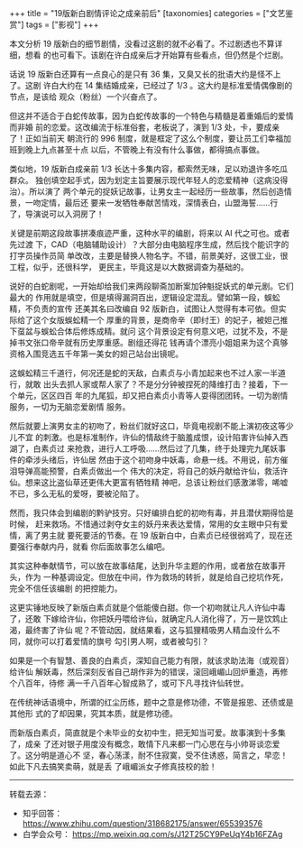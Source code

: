 +++
title = "19版新白剧情评论之成亲前后"
[taxonomies]
categories = ["文艺鉴赏"]
tags = ["影视"]
+++
<!-- # 19版新白剧情评论之成亲前后 -->
<!-- 去源：知乎 https://www.zhihu.com/question/318682175/answer/655393576 -->

本文分析 19 版新白的细节剧情，没看过这剧的就不必看了。不过剧透也不算详细，想看
的也可看下。该剧在许白成亲后才开始算有些看点，但仍然是个烂剧。

话说 19 版新白还算有一点良心的是只有 36 集，又臭又长的批语大约是怪不上了。这剧
许白大约在 14 集结婚成亲，已经过了 1/3 。这大约是标准爱情偶像剧的节点，是该给
观众（粉丝）一个兴奋点了。

但这并不适合于白蛇传故事，因为白蛇传故事的一个特色与精髓是着重婚后的爱情而非婚
前的恋爱。这改编流于标准俗套，老板说了，演到 1/3 处，卡，要成亲了！正如当前天
朝流行的 996 制度，就是框定了这么个制度，要让员工们幸福加班到晚上九点甚至十点
以后，不管晚上有没有什么事做，都得搞点事做。
<!-- more -->

类似地，19 版新白成亲前 1/3 长达十多集内容，都索然无味，足以劝退许多吃瓜群众。
独创填空起手式，因为划定主旨要展示现代年轻人的恋爱精神（这病没得治）。所以演了
两个单元的捉妖记故事，让男女主一起经历一些故事，然后创造情景，一吻定情，最后还
要来一发牺牲奉献苦情戏，深情表白，山盟海誓……行了，导演说可以入洞房了！

关键是前期这段故事拼凑痕迹严重，这种水平的编剧，将来以 AI 代之可也。或者先过渡
下，CAD（电脑辅助设计）？大部分由电脑程序生成，然后找个能识字的打字员操作员简
单改改，主要是替换人物名字。不错，前景美好，这很工业，很工程，似乎，还很科学，
更民主，毕竟这是以大数据调查为基础的。

说好的白蛇剧呢，一开始却给我们来两段聊斋加断案加钟魁捉妖式的单元剧。它们最大的
作用就是填空，但是填得漏洞百出，逻辑设定混乱。譬如第一段，蜈蚣精，不负责的宣传
还美其名曰改编自 92 版新白，试图让人觉得有本可依。但实际给了这个女版蜈蚣精一个
厚重的背景，是商帝辛（即纣王）的妃子，被妲己推下虿盆与蜈蚣合体后修炼成精。就问
这个背景设定有何意义吧，过犹不及，不是掉书文张口帝辛就有历史厚重感。剧组还得花
钱再请个漂亮小姐姐来为这个真够资格入围竞选五千年第一美女的妲己站台出镜呢。

这蜈蚣精三千道行，何况还是蛇的天敌，白素贞与小青加起来也不过人家一半道行，就敢
出头去抓人家或帮人家了？不是分分钟被捏死的降维打击？接着，下一个单元，区区四百
年的九尾狐，却又把白素贞小青等人耍得团团转。一切为剧情服务，一切为无脑恋爱剧情
服务。

然后就要上演男女主的初吻了，粉丝们就好这口，毕竟电视剧不能上演初夜这等少儿不宜
的刺激。也是标准制作，许仙的情敌终于脑羞成恨，设计陷害许仙掉入西湖了，白素贞过
来抢救，进行人工呼吸……然后过了几集，终于处理完九尾妖事件的牵涉头绪后，许仙居
然由于这个初吻身中妖毒，命悬一线。不用说，前方催泪导弹高能预警，白素贞做出一个
伟大的决定，将自己的妖丹献给许仙，救活许仙。想来这比盗仙草还更伟大更富有牺牲精
神吧，总该让粉丝们感激涕零，唏嘘不已，多么无私的爱呀，要被沦陷了。

然而，我只体会到编剧的黔驴技穷。只好编排白蛇的初吻有毒，并且潜伏期得恰是时候，
赶来救场。不惜通过剥夺女主的妖丹来表达爱情，常用的女主眼中只有爱情，离了男主就
要死要活的节奏。在 19 版新白中，白素贞已经很弱鸡了，现在还要强行奉献内丹，就看
你后面故事怎么编吧。

其实这种奉献情节，可以放在故事结尾，达到升华主题的作用，或者放在故事开头，作为
一种基调设定。但放在中间，作为救场的转折，就是给自己挖坑作死，完全不信任该编剧
的把控能力。

这更实锤地反映了新版白素贞就是个低能傻白甜。你一个初吻就让凡人许仙中毒了，还敢
下嫁给许仙，你把妖丹喂给许仙，就确定凡人消化得了，万一是饮鸩止渴，最终害了许仙
呢？不管动因，就结果看，这与狐狸精吸男人精血没什么不同，就你可以打着爱情的旗号
勾引男人啊，或者被勾引？

如果是一个有智慧、善良的白素贞，深知自己能力有限，就该求助法海（或观音）给许仙
解妖毒，然后深刻反省自己胡作非为的错误，滚回峨嵋山回炉重造，再修个八百年，待修
满一千八百年心智成熟了，或可下凡寻找许仙转世。

在传统神话语境中，所谓的红尘历练，题中之意是修功德，不管是报恩、还债或是其他形
式的了却因果，究其本质，就是修功德。

而新版白素贞，简直就是个未毕业的女初中生，把无知当可爱。故事演到十多集了，成亲
了还对银子用度没有概念，敢情下凡来都一门心思在与小帅哥谈恋爱了。这分明是道心不
坚，春心荡漾，耐不住寂寞，受不住诱惑，简言之，早恋！如此下凡去搞笑卖萌，就是丢
了峨嵋派女子修真技校的脸！

<hr/> 转载去源：

* 知乎回答： https://www.zhihu.com/question/318682175/answer/655393576
* 白学会众号： https://mp.weixin.qq.com/s/J12T25CY9PeUqY4b16FZAg
